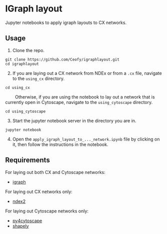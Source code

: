 # IGraph layout
Jupyter notebooks to apply igraph layouts to CX networks.

## Usage
1. Clone the repo.

```
git clone https://github.com/Ceofy/igraphlayout.git
cd igraphlayout
```

2. If you are laying out a CX network from NDEx or from a ```.cx``` file, navigate to the ```using_cx``` directory.

```
cd using_cx
```

&nbsp;&nbsp;&nbsp;&nbsp;&nbsp;&nbsp;&nbsp;&nbsp;Otherwise, if you are using the notebook to lay out a network that is currently open in Cytoscape, navigate to the ```using_cytoscape``` directory.

```
cd using_cytoscape
```

3. Start the jupyter notebook server in the directory you are in.

```
jupyter notebook
```

4. Open the ```apply_igraph_layout_to_..._network.ipynb``` file by clicking on it, then follow the instructions in the notebook.

## Requirements

For laying out both CX and Cytoscape networks:
* [igraph](https://igraph.org/python/)

For laying out CX networks only:
* [ndex2](https://pypi.org/project/ndex2/)

For laying out Cytoscape networks only:
* [py4cytoscape](https://py4cytoscape.readthedocs.io/en/latest/)
* [shapely](https://pypi.org/project/Shapely/)
